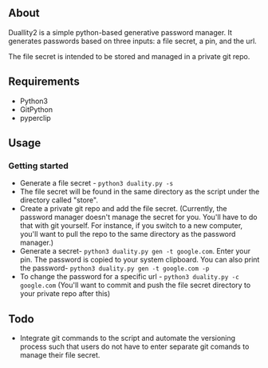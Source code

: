 ## About
Duallity2 is a simple python-based generative password manager.
It generates passwords based on three inputs: a file secret, a pin, and the url.

The file secret is intended to be stored and managed in a private git repo.

## Requirements

- Python3
- GitPython
- pyperclip

## Usage


### Getting started

- Generate a file secret - `python3 duality.py -s` 
- The file secret will be found in the same directory as the script under the directory called "store".
- Create a private git repo and add the file secret. (Currently, the password manager doesn't manage the secret for you. You'll have to do that with git yourself. For instance, if you switch to a new computer, you'll want to pull the repo to the same directory as the password manager.)
- Generate a secret- `python3 duality.py gen -t google.com`. Enter your pin. The password is copied to your system clipboard. You can also print the password- `python3 duality.py gen -t google.com -p`
- To change the password for a specific url - `python3 duality.py -c google.com` (You'll want to commit and push the file secret directory to your private repo after this)


## Todo
- Integrate git commands to the script and automate the versioning process such that users do not have to enter separate git comands to manage their file secret.
